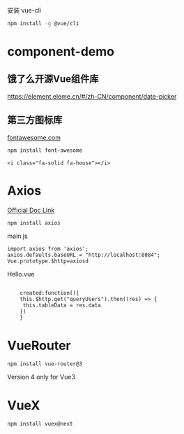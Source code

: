 安装 vue-cli

```bash
npm install -g @vue/cli
```

# component-demo
## 饿了么开源Vue组件库
https://element.eleme.cn/#/zh-CN/component/date-picker

## 第三方图标库
[fontawesome.com](https://fontawesome.com/icons)
``` bash
npm install font-awesome
```

``` vue
<i class="fa-solid fa-house"></i>
```
# Axios
[Official Doc Link ](https://axios-http.com/zh/docs/intro)
``` bash
npm install axios
```

main.js

``` Vue
import axios from 'axios'; 
axios.defaults.baseURL = "http://localhost:8084";
Vue.prototype.$http=axiosd
```

Hello.vue
```

    created:function(){ 
    this.$http.get("queryUsers").then((res) => {
     this.tableData = res.data 
    })
    }
```

# VueRouter
```
npm install vue-router@3
```
Version 4 only for Vue3

# VueX
```
npm install vuex@next
```

